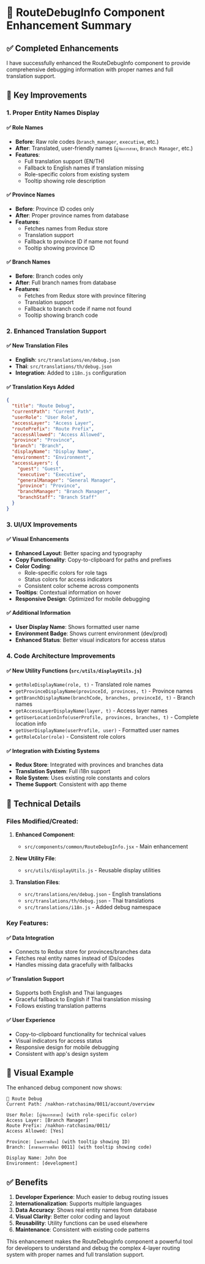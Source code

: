 # 🐛 RouteDebugInfo Component Enhancement Summary

## ✅ Completed Enhancements

I have successfully enhanced the RouteDebugInfo component to provide comprehensive debugging information with proper names and full translation support.

## 🎯 Key Improvements

### 1. **Proper Entity Names Display**

#### ✅ Role Names

- **Before**: Raw role codes (`branch_manager`, `executive`, etc.)
- **After**: Translated, user-friendly names (`ผู้จัดการสาขา`, `Branch Manager`, etc.)
- **Features**:
  - Full translation support (EN/TH)
  - Fallback to English names if translation missing
  - Role-specific colors from existing system
  - Tooltip showing role description

#### ✅ Province Names

- **Before**: Province ID codes only
- **After**: Proper province names from database
- **Features**:
  - Fetches names from Redux store
  - Translation support
  - Fallback to province ID if name not found
  - Tooltip showing province ID

#### ✅ Branch Names

- **Before**: Branch codes only
- **After**: Full branch names from database
- **Features**:
  - Fetches from Redux store with province filtering
  - Translation support
  - Fallback to branch code if name not found
  - Tooltip showing branch code

### 2. **Enhanced Translation Support**

#### ✅ New Translation Files

- **English**: `src/translations/en/debug.json`
- **Thai**: `src/translations/th/debug.json`
- **Integration**: Added to `i18n.js` configuration

#### ✅ Translation Keys Added

```json
{
  "title": "Route Debug",
  "currentPath": "Current Path",
  "userRole": "User Role",
  "accessLayer": "Access Layer",
  "routePrefix": "Route Prefix",
  "accessAllowed": "Access Allowed",
  "province": "Province",
  "branch": "Branch",
  "displayName": "Display Name",
  "environment": "Environment",
  "accessLayers": {
    "guest": "Guest",
    "executive": "Executive",
    "generalManager": "General Manager",
    "province": "Province",
    "branchManager": "Branch Manager",
    "branchStaff": "Branch Staff"
  }
}
```

### 3. **UI/UX Improvements**

#### ✅ Visual Enhancements

- **Enhanced Layout**: Better spacing and typography
- **Copy Functionality**: Copy-to-clipboard for paths and prefixes
- **Color Coding**:
  - Role-specific colors for role tags
  - Status colors for access indicators
  - Consistent color scheme across components
- **Tooltips**: Contextual information on hover
- **Responsive Design**: Optimized for mobile debugging

#### ✅ Additional Information

- **User Display Name**: Shows formatted user name
- **Environment Badge**: Shows current environment (dev/prod)
- **Enhanced Status**: Better visual indicators for access status

### 4. **Code Architecture Improvements**

#### ✅ New Utility Functions (`src/utils/displayUtils.js`)

- `getRoleDisplayName(role, t)` - Translated role names
- `getProvinceDisplayName(provinceId, provinces, t)` - Province names
- `getBranchDisplayName(branchCode, branches, provinceId, t)` - Branch names
- `getAccessLayerDisplayName(layer, t)` - Access layer names
- `getUserLocationInfo(userProfile, provinces, branches, t)` - Complete location info
- `getUserDisplayName(userProfile, user)` - Formatted user names
- `getRoleColor(role)` - Consistent role colors

#### ✅ Integration with Existing Systems

- **Redux Store**: Integrated with provinces and branches data
- **Translation System**: Full i18n support
- **Role System**: Uses existing role constants and colors
- **Theme Support**: Consistent with app theme

## 🔧 Technical Details

### Files Modified/Created:

1. **Enhanced Component**:

   - `src/components/common/RouteDebugInfo.jsx` - Main enhancement

2. **New Utility File**:

   - `src/utils/displayUtils.js` - Reusable display utilities

3. **Translation Files**:
   - `src/translations/en/debug.json` - English translations
   - `src/translations/th/debug.json` - Thai translations
   - `src/translations/i18n.js` - Added debug namespace

### Key Features:

#### ✅ Data Integration

- Connects to Redux store for provinces/branches data
- Fetches real entity names instead of IDs/codes
- Handles missing data gracefully with fallbacks

#### ✅ Translation Support

- Supports both English and Thai languages
- Graceful fallback to English if Thai translation missing
- Follows existing translation patterns

#### ✅ User Experience

- Copy-to-clipboard functionality for technical values
- Visual indicators for access status
- Responsive design for mobile debugging
- Consistent with app's design system

## 🎨 Visual Example

The enhanced debug component now shows:

```
🐛 Route Debug
Current Path: /nakhon-ratchasima/0011/account/overview

User Role: [ผู้จัดการสาขา] (with role-specific color)
Access Layer: [Branch Manager]
Route Prefix: /nakhon-ratchasima/0011/
Access Allowed: [Yes]

Province: [นครราชสีมา] (with tooltip showing ID)
Branch: [สาขานครราชสีมา 0011] (with tooltip showing code)

Display Name: John Doe
Environment: [development]
```

## ✅ Benefits

1. **Developer Experience**: Much easier to debug routing issues
2. **Internationalization**: Supports multiple languages
3. **Data Accuracy**: Shows real entity names from database
4. **Visual Clarity**: Better color coding and layout
5. **Reusability**: Utility functions can be used elsewhere
6. **Maintenance**: Consistent with existing code patterns

This enhancement makes the RouteDebugInfo component a powerful tool for developers to understand and debug the complex 4-layer routing system with proper names and full translation support.
